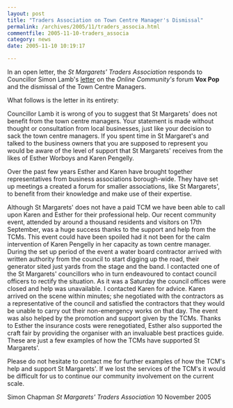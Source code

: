 ```yaml
---
layout: post
title: "Traders Association on Town Centre Manager's Dismissal"
permalink: /archives/2005/11/traders_associa.html
commentfile: 2005-11-10-traders_associa
category: news
date: 2005-11-10 10:19:17

---
```


In an open letter, the *St Margarets' Traders Association* responds to Councillor Simon Lamb's [letter](http://www.say-it-all.co.uk/voxpoprut/index.php?act=thread&forum_id=2&thread_id=2857&message_id=2876&message_id=2894&PHPSESSID=1d6763d336d5ee4158480379b0dfddf4) on the *Online Community's* forum **Vox Pop** and the dismissal of the Town Centre Managers.

What follows is the letter in its entirety:

<div markdown="1" class="letter">
Councillor Lamb it is wrong of you to suggest that St Margarets' does not benefit from the town centre managers. Your statement is made without thought or consultation from local businesses, just like your decision to sack the town centre managers. If you spent time in St Margaret's and talked to the business owners that you are supposed to represent you would be aware of the level of support that St Margarets' receives from the likes of Esther Worboys and Karen Pengelly.

Over the past few years Esther and Karen have brought together representatives from business associations borough-wide. They have set up meetings a created a forum for smaller associations, like St Margarets', to benefit from their knowledge and make use of their expertise.

Although St Margarets' does not have a paid TCM we have been able to call upon Karen and Esther for their professional help. Our recent community event, attended by around a thousand residents and visitors on 17th September, was a huge success thanks to the support and help from the TCMs. This event could have been spoiled had it not been for the calm intervention of Karen Pengelly in her capacity as town centre manager. During the set up period of the event a water board contractor arrived with written authority from the council to start digging up the road, their generator sited just yards from the stage and the band. I contacted one of the St Margarets' councillors who in turn endeavoured to contact council officers to rectify the situation. As it was a Saturday the council offices were closed and help was unavailable. I contacted Karen for advice. Karen arrived on the scene within minutes; she negotiated with the contractors as a representative of the council and satisfied the contractors that they would be unable to carry out their non-emergency works on that day. The event was also helped by the promotion and support given by the TCMs. Thanks to Esther the insurance costs were renegotiated, Esther also supported the craft fair by providing the organiser with an invaluable best practices guide. These are just a few examples of how the TCMs have supported St Margarets'.

Please do not hesitate to contact me for further examples of how the TCM's help and support St Margarets'. If we lost the services of the TCM's it would be difficult for us to continue our community involvement on the current scale.

Simon Chapman
*St Margarets' Traders Association*
10 November 2005

</div>
